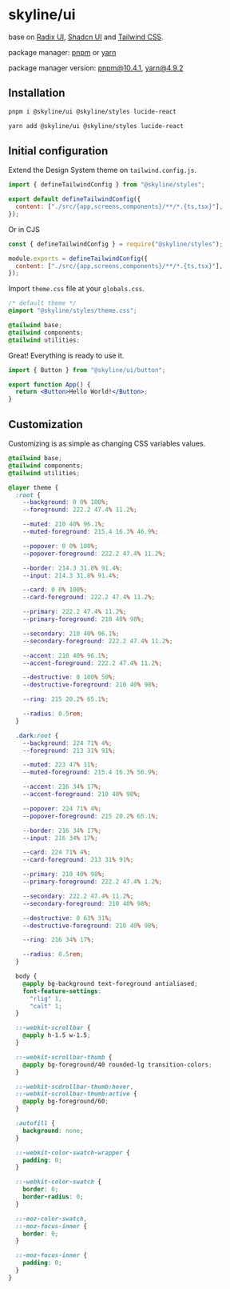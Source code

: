# skyline/ui
base on [Radix UI](https://www.radix-ui.com/), [Shadcn UI](https://ui.shadcn.com/) and [Tailwind CSS](https://tailwindcss.com/).

package manager: [pnpm](https://pnpm.io/) or [yarn](https://yarnpkg.com/)

package manager version: [pnpm@10.4.1](https://pnpm.io/), [yarn@4.9.2](https://yarnpkg.com/)


## Installation

```bash
pnpm i @skyline/ui @skyline/styles lucide-react
```

```bash
yarn add @skyline/ui @skyline/styles lucide-react
```


## Initial configuration
Extend the Design System theme on `tailwind.config.js`.

```js
import { defineTailwindConfig } from "@skyline/styles";

export default defineTailwindConfig({
  content: ["./src/{app,screens,components}/**/*.{ts,tsx}"],
});
```

Or in CJS

```cjs
const { defineTailwindConfig } = require("@skyline/styles");

module.exports = defineTailwindConfig({
  content: ["./src/{app,screens,components}/**/*.{ts,tsx}"],
});
```

Import `theme.css` file at your `globals.css`.

```css
/* default theme */
@import "@skyline/styles/theme.css";

@tailwind base;
@tailwind components;
@tailwind utilities;
```

Great! Everything is ready to use it.

```jsx
import { Button } from "@skyline/ui/button";

export function App() {
  return <Button>Hello World!</Button>;
}
```


## Customization


Customizing is as simple as changing CSS variables values.

```css
@tailwind base;
@tailwind components;
@tailwind utilities;

@layer theme {
  :root {
    --background: 0 0% 100%;
    --foreground: 222.2 47.4% 11.2%;

    --muted: 210 40% 96.1%;
    --muted-foreground: 215.4 16.3% 46.9%;

    --popover: 0 0% 100%;
    --popover-foreground: 222.2 47.4% 11.2%;

    --border: 214.3 31.8% 91.4%;
    --input: 214.3 31.8% 91.4%;

    --card: 0 0% 100%;
    --card-foreground: 222.2 47.4% 11.2%;

    --primary: 222.2 47.4% 11.2%;
    --primary-foreground: 210 40% 98%;

    --secondary: 210 40% 96.1%;
    --secondary-foreground: 222.2 47.4% 11.2%;

    --accent: 210 40% 96.1%;
    --accent-foreground: 222.2 47.4% 11.2%;

    --destructive: 0 100% 50%;
    --destructive-foreground: 210 40% 98%;

    --ring: 215 20.2% 65.1%;

    --radius: 0.5rem;
  }

  .dark:root {
    --background: 224 71% 4%;
    --foreground: 213 31% 91%;

    --muted: 223 47% 11%;
    --muted-foreground: 215.4 16.3% 56.9%;

    --accent: 216 34% 17%;
    --accent-foreground: 210 40% 98%;

    --popover: 224 71% 4%;
    --popover-foreground: 215 20.2% 65.1%;

    --border: 216 34% 17%;
    --input: 216 34% 17%;

    --card: 224 71% 4%;
    --card-foreground: 213 31% 91%;

    --primary: 210 40% 98%;
    --primary-foreground: 222.2 47.4% 1.2%;

    --secondary: 222.2 47.4% 11.2%;
    --secondary-foreground: 210 40% 98%;

    --destructive: 0 63% 31%;
    --destructive-foreground: 210 40% 98%;

    --ring: 216 34% 17%;

    --radius: 0.5rem;
  }

  body {
    @apply bg-background text-foreground antialiased;
    font-feature-settings:
      "rlig" 1,
      "calt" 1;
  }

  ::-webkit-scrollbar {
    @apply h-1.5 w-1.5;
  }

  ::-webkit-scrollbar-thumb {
    @apply bg-foreground/40 rounded-lg transition-colors;
  }

  ::-webkit-scdrollbar-thumb:hover,
  ::-webkit-scrollbar-thumb:active {
    @apply bg-foreground/60;
  }

  :autofill {
    background: none;
  }

  ::-webkit-color-swatch-wrapper {
    padding: 0;
  }

  ::-webkit-color-swatch {
    border: 0;
    border-radius: 0;
  }

  ::-moz-color-swatch,
  ::-moz-focus-inner {
    border: 0;
  }

  ::-moz-focus-inner {
    padding: 0;
  }
}
```
